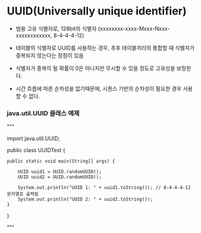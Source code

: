 # UUID(Universally unique identifier)  

- 범용 고유 식별자로, 128bit의 식별자 (xxxxxxxx-xxxx-Mxxx-Nxxx-xxxxxxxxxxxx, 8-4-4-4-12)  

- 테이블의 식별자로 UUID를 사용하는 경우, 추후 테이블끼리의 통합할 때 식별자가 중복되지 않는다는 장점이 있음  

- 식별자가 중복이 될 확률이 0은 아니지만 무시할 수 있을 정도로 고유성을 보장한다.    

-  시간 흐름에 따른 순차성을 없기때문에, 시퀀스 기반의 순차성이 필요한 경우 사용할 수 없다.  
  
  
### java.util.UUID 클래스 예제

"""

import java.util.UUID; 

public class UUIDTest {

    public static void main(String[] args) {

        UUID uuid1 = UUID.randomUUID();
        UUID uuid2 = UUID.randomUUID();

        System.out.println("UUID 1: " + uuid1.toString()); // 8-4-4-4-12 문자열로 출력됨
        System.out.println("UUID 2: " + uuid2.toString());
    }

}

"""
